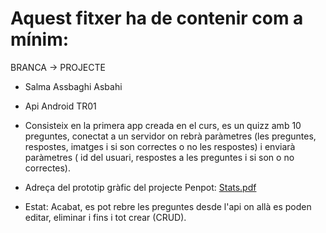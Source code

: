 # Aquest fitxer ha de contenir com a mínim:
BRANCA -> PROJECTE
 * Salma Assbaghi Asbahi
 * Api Android TR01
 * Consisteix en la primera app creada en el curs, es un quizz amb 10 preguntes, conectat a un servidor on rebrà paràmetres (les preguntes, respostes, imatges i si son correctes o no les respostes) i enviarà paràmetres ( id del usuari, respostes a les preguntes i si son o no correctes). 

 * Adreça del prototip gràfic del projecte Penpot: [Stats.pdf](https://github.com/user-attachments/files/17357173/Stats.pdf)
 * Estat: Acabat, es pot rebre les preguntes desde l'api on allà es poden editar, eliminar i fins i tot crear (CRUD).
